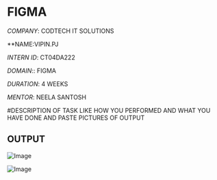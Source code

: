 # FIGMA

*COMPANY*: CODTECH IT SOLUTIONS

**NAME:VIPIN.PJ 

*INTERN ID*: CT04DA222

*DOMAIN*:: FIGMA

*DURATION*: 4 WEEKS

*MENTOR*: NEELA SANTOSH

#DESCRIPTION OF TASK LIKE HOW YOU PERFORMED AND WHAT YOU HAVE DONE AND PASTE PICTURES OF OUTPUT
## OUTPUT

![Image](https://github.com/user-attachments/assets/49deeb66-cf90-483f-9cab-498a16ea7c0e)

![Image](https://github.com/user-attachments/assets/64e18f4a-8e89-43c3-a273-bb3c9e53644b)
